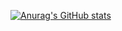 [![Anurag's GitHub stats](https://github-readme-stats.vercel.app/api?username=zzer0th)](https://github.com/anuraghazra/github-readme-stats)



